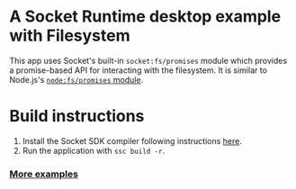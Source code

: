 # A Socket Runtime desktop example with Filesystem 

This app uses Socket's built-in `socket:fs/promises` module which provides a promise-based API for interacting with the filesystem. It is similar to Node.js's [`node:fs/promises` module](https://nodejs.org/api/fs.html#fs_fs_promises_api).

# Build instructions

1. Install the Socket SDK compiler following instructions [here](https://socketsupply.co/apis).
2. Run the application with `ssc build -r`.

### [More examples](../../README.md)
